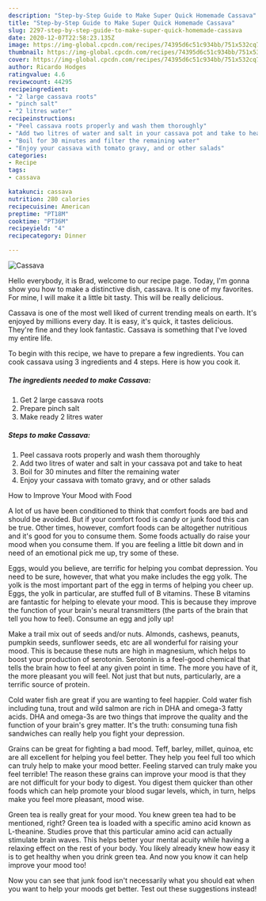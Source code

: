 ```yaml
---
description: "Step-by-Step Guide to Make Super Quick Homemade Cassava"
title: "Step-by-Step Guide to Make Super Quick Homemade Cassava"
slug: 2297-step-by-step-guide-to-make-super-quick-homemade-cassava
date: 2020-12-07T22:58:23.135Z
image: https://img-global.cpcdn.com/recipes/74395d6c51c934bb/751x532cq70/cassava-recipe-main-photo.jpg
thumbnail: https://img-global.cpcdn.com/recipes/74395d6c51c934bb/751x532cq70/cassava-recipe-main-photo.jpg
cover: https://img-global.cpcdn.com/recipes/74395d6c51c934bb/751x532cq70/cassava-recipe-main-photo.jpg
author: Ricardo Hodges
ratingvalue: 4.6
reviewcount: 44295
recipeingredient:
- "2 large cassava roots"
- "pinch salt"
- "2 litres water"
recipeinstructions:
- "Peel cassava roots properly and wash them thoroughly"
- "Add two litres of water and salt in your cassava pot and take to heat"
- "Boil for 30 minutes and filter the remaining water"
- "Enjoy your cassava with tomato gravy, and or other salads"
categories:
- Recipe
tags:
- cassava

katakunci: cassava 
nutrition: 280 calories
recipecuisine: American
preptime: "PT18M"
cooktime: "PT36M"
recipeyield: "4"
recipecategory: Dinner

---
```



![Cassava](https://img-global.cpcdn.com/recipes/74395d6c51c934bb/751x532cq70/cassava-recipe-main-photo.jpg)

Hello everybody, it is Brad, welcome to our recipe page. Today, I'm gonna show you how to make a distinctive dish, cassava. It is one of my favorites. For mine, I will make it a little bit tasty. This will be really delicious.



Cassava is one of the most well liked of current trending meals on earth. It's enjoyed by millions every day. It is easy, it's quick, it tastes delicious. They're fine and they look fantastic. Cassava is something that I've loved my entire life.


To begin with this recipe, we have to prepare a few ingredients. You can cook cassava using 3 ingredients and 4 steps. Here is how you cook it.

<!--inarticleads1-->

##### The ingredients needed to make Cassava:

1. Get 2 large cassava roots
1. Prepare pinch salt
1. Make ready 2 litres water




<!--inarticleads2-->

##### Steps to make Cassava:

1. Peel cassava roots properly and wash them thoroughly
1. Add two litres of water and salt in your cassava pot and take to heat
1. Boil for 30 minutes and filter the remaining water
1. Enjoy your cassava with tomato gravy, and or other salads




How to Improve Your Mood with Food


A lot of us have been conditioned to think that comfort foods are bad and should be avoided. But if your comfort food is candy or junk food this can be true. Other times, however, comfort foods can be altogether nutritious and it's good for you to consume them. Some foods actually do raise your mood when you consume them. If you are feeling a little bit down and in need of an emotional pick me up, try some of these.

Eggs, would you believe, are terrific for helping you combat depression. You need to be sure, however, that what you make includes the egg yolk. The yolk is the most important part of the egg in terms of helping you cheer up. Eggs, the yolk in particular, are stuffed full of B vitamins. These B vitamins are fantastic for helping to elevate your mood. This is because they improve the function of your brain's neural transmitters (the parts of the brain that tell you how to feel). Consume an egg and jolly up!

Make a trail mix out of seeds and/or nuts. Almonds, cashews, peanuts, pumpkin seeds, sunflower seeds, etc are all wonderful for raising your mood. This is because these nuts are high in magnesium, which helps to boost your production of serotonin. Serotonin is a feel-good chemical that tells the brain how to feel at any given point in time. The more you have of it, the more pleasant you will feel. Not just that but nuts, particularly, are a terrific source of protein.

Cold water fish are great if you are wanting to feel happier. Cold water fish including tuna, trout and wild salmon are rich in DHA and omega-3 fatty acids. DHA and omega-3s are two things that improve the quality and the function of your brain's grey matter. It's the truth: consuming tuna fish sandwiches can really help you fight your depression. 

Grains can be great for fighting a bad mood. Teff, barley, millet, quinoa, etc are all excellent for helping you feel better. They help you feel full too which can truly help to make your mood better. Feeling starved can truly make you feel terrible! The reason these grains can improve your mood is that they are not difficult for your body to digest. You digest them quicker than other foods which can help promote your blood sugar levels, which, in turn, helps make you feel more pleasant, mood wise.

Green tea is really great for your mood. You knew green tea had to be mentioned, right? Green tea is loaded with a specific amino acid known as L-theanine. Studies prove that this particular amino acid can actually stimulate brain waves. This helps better your mental acuity while having a relaxing effect on the rest of your body. You likely already knew how easy it is to get healthy when you drink green tea. And now you know it can help improve your mood too!

Now you can see that junk food isn't necessarily what you should eat when you want to help your moods get better. Test out  these suggestions  instead!

